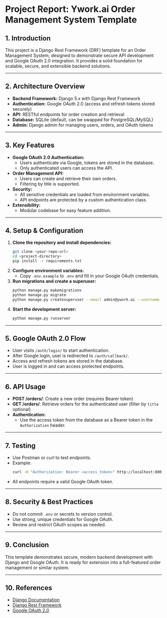 # Project Report: Ywork.ai Order Management System Template

## 1. Introduction
This project is a Django Rest Framework (DRF) template for an Order Management System, designed to demonstrate secure API development and Google OAuth 2.0 integration. It provides a solid foundation for scalable, secure, and extensible backend solutions.

---

## 2. Architecture Overview
- **Backend Framework:** Django 5.x with Django Rest Framework
- **Authentication:** Google OAuth 2.0 (access and refresh tokens stored securely)
- **API:** RESTful endpoints for order creation and retrieval
- **Database:** SQLite (default, can be swapped for PostgreSQL/MySQL)
- **Admin:** Django admin for managing users, orders, and OAuth tokens

---

## 3. Key Features
- **Google OAuth 2.0 Authentication:**
  - Users authenticate via Google, tokens are stored in the database.
  - Only authenticated users can access the API.
- **Order Management API:**
  - Users can create and retrieve their own orders.
  - Filtering by title is supported.
- **Security:**
  - All sensitive credentials are loaded from environment variables.
  - API endpoints are protected by a custom authentication class.
- **Extensibility:**
  - Modular codebase for easy feature addition.

---

## 4. Setup & Configuration
1. **Clone the repository and install dependencies:**
   ```sh
   git clone <your-repo-url>
   cd <project-directory>
   pip install -r requirements.txt
   ```
2. **Configure environment variables:**
   - Copy `.env.example` to `.env` and fill in your Google OAuth credentials.
3. **Run migrations and create a superuser:**
   ```sh
   python manage.py makemigrations
   python manage.py migrate
   python manage.py createsuperuser --email admin@ywork.ai --username admin
   ```
4. **Start the development server:**
   ```sh
   python manage.py runserver
   ```

---

## 5. Google OAuth 2.0 Flow
- User visits `/auth/login/` to start authentication.
- After Google login, user is redirected to `/auth/callback/`.
- Access and refresh tokens are stored in the database.
- User is logged in and can access protected endpoints.

---

## 6. API Usage
- **POST /orders/**: Create a new order (requires Bearer token)
- **GET /orders/**: Retrieve orders for the authenticated user (filter by `title` optional)
- **Authentication:**
  - Use the access token from the database as a Bearer token in the `Authorization` header.

---

## 7. Testing
- Use Postman or curl to test endpoints.
- Example:
  ```sh
  curl -H "Authorization: Bearer <access_token>" http://localhost:8000/orders/
  ```
- All endpoints require a valid Google OAuth token.

---

## 8. Security & Best Practices
- Do not commit `.env` or secrets to version control.
- Use strong, unique credentials for Google OAuth.
- Review and restrict OAuth scopes as needed.

---

## 9. Conclusion
This template demonstrates secure, modern backend development with Django and Google OAuth. It is ready for extension into a full-featured order management or similar system.

---

## 10. References
- [Django Documentation](https://docs.djangoproject.com/)
- [Django Rest Framework](https://www.django-rest-framework.org/)
- [Google OAuth 2.0](https://developers.google.com/identity/protocols/oauth2) 